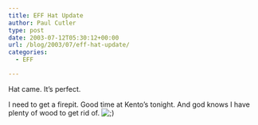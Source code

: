 ```yaml
---
title: EFF Hat Update
author: Paul Cutler
type: post
date: 2003-07-12T05:30:12+00:00
url: /blog/2003/07/eff-hat-update/
categories:
  - EFF

---
```

Hat came. It&#8217;s perfect.

I need to get a firepit. Good time at Kento&#8217;s tonight. And god knows I have plenty of wood to get rid of. <img src='https://i1.wp.com/www.silwenae.net/blogs/img/smilies/icon_wink.gif?w=700' alt='&#59;&#41;' class='middle' data-recalc-dims="1" />